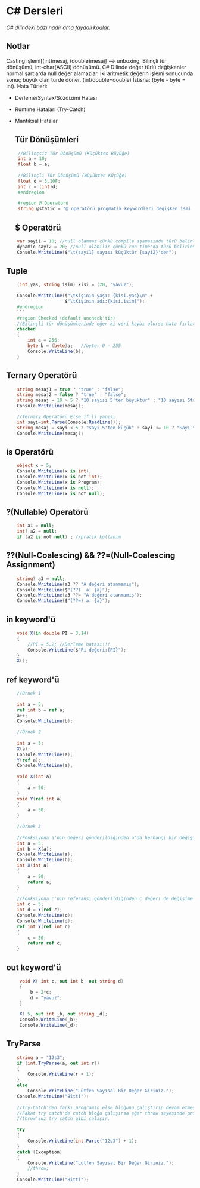 ﻿# C# Dersleri

*C# dilindeki bazı nadir ama faydalı kodlar.*


   ## Notlar
Casting işlemi[(int)mesaj, (double)mesaj] --> unboxing, Bilinçli tür dönüşümü, int-char(ASCII) dönüşümü.
C# Dilinde değer türlü değişkenler normal şartlarda null değer alamazlar.
İki aritmetik değerin işlemi sonucunda sonuç büyük olan türde döner. (int/double=double) İstisna: (byte - byte = int).
Hata Türleri:
- Derleme/Syntax/Sözdizimi Hatası
- Runtime Hataları (Try-Catch)
- Mantıksal Hatalar
    
   ## Tür Dönüşümleri
   ```csharp
    //Bilinçsiz Tür Dönüşümü (Küçükten Büyüğe)
    int a = 10;
    float b = a;
    
    //Bilinçli Tür Dönüşümü (Büyükten Küçüğe)
    float d = 3.10F;
    int c = (int)d;
    #endregion
    
    #region @ Operatörü
    string @static = "@ operatörü progmatik keywordleri değişken ismi olarak kullanmayı sağlar";
    ```
   ## $ Operatörü
```csharp
    var sayi1 = 10; //null olammaz çünkü compile aşamasında türü belirlenir.
    dynamic sayi2 = 20; //null olabilir çünkü run time'da türü belirlenir.
    Console.WriteLine($"\t{sayi1} sayısı küçüktür {sayi2}'den");
```
    
## Tuple
```csharp
    (int yas, string isim) kisi = (20, "yavuz");
    
    Console.WriteLine($"\tKişinin yaşı: {kisi.yas}\n" +
                      $"\tKişinin adı:{kisi.isim}");
    #endregion
    ```
    #region Checked (default uncheck'tir)
    //Bilinçli tür dönüşümlerinde eğer ki veri kaybı olursa hata fırlatmaya yarar.
    checked
    {
        int a = 256;
        byte b = (byte)a;   //byte: 0 - 255
        Console.WriteLine(b);
    }
```
   ## Ternary Operatörü 
```csharp
    string mesaj1 = true ? "true" : "false";
    string mesaj2 = false ? "true" : "false";
    string mesaj = 10 > 5 ? "10 sayısı 5'ten büyüktür" : "10 sayısı 5ten küçüktür";
    Console.WriteLine(mesaj);

    //Ternary Operatörü Else if'li yapısı
    int sayi=int.Parse(Console.ReadLine());
    string mesaj = sayi < 5 ? "sayi 5'ten küçük" : sayi <= 10 ? "Sayı 5 ile 10 arasında" : "Sayı 10'dan büyük";
    Console.WriteLine(mesaj);
```    
    
   ## is Operatörü
```csharp
    object x = 5;
    Console.WriteLine(x is int);
    Console.WriteLine(x is not int);
    Console.WriteLine(x is Program);
    Console.WriteLine(x is null);
    Console.WriteLine(x is not null);
```
    
   ## ?(Nullable) Operatörü
```csharp
    int a1 = null;
    int? a2 = null;
    if (a2 is not null) ; //pratik kullanım
``` 
    
   ## ??(Null-Coalescing) && ??=(Null-Coalescing Assignment)
```csharp
    string? a3 = null;
    Console.WriteLine(a3 ?? "A değeri atanmamış");
    Console.WriteLine($"(??)  a: {a}");
    Console.WriteLine(a3 ??= "A değeri atanmamış");
    Console.WriteLine($"(??=) a: {a}");
```
    
   ## in keyword'ü
```csharp
    void X(in double PI = 3.14)
    {
        //PI = 5.2; //Derleme hatası!!!
        Console.WriteLine($"Pi değeri:{PI}");
    }
    X();
```
    
   ## ref keyword'ü
```csharp
    //Örnek 1
    
    int a = 5;
    ref int b = ref a;
    a++;
    Console.WriteLine(b);
    
    //Örnek 2
    
    int a = 5;
    X(a);
    Console.WriteLine(a);
    Y(ref a);
    Console.WriteLine(a);
    
    void X(int a)
    {
        a = 50;
    }
    void Y(ref int a)
    {
        a = 50;
    }
    
    //Örnek 3
    
    //Fonksiyona a'nın değeri gönderildiğinden a'da herhangi bir değişim olmadı.
    int a = 5;
    int b = X(a);
    Console.WriteLine(a);
    Console.WriteLine(b);
    int X(int a)
    {
        a = 50;
        return a;
    }
    
    //Fonksiyona c'nın referansı gönderildiğinden c değeri de değişime uğradı.
    int c = 5;
    int d = Y(ref c);
    Console.WriteLine(c);
    Console.WriteLine(d);
    ref int Y(ref int c)
    {
        c = 50;
        return ref c;
    }

```
   ## out keyword'ü
```csharp
	 void X( int c, out int b, out string d)
     {
         b = 2*c;
         d = "yavuz";
     }

     X( 5, out int _b, out string _d);
     Console.WriteLine(_b);
     Console.WriteLine(_d);
```
    
   ## TryParse
```csharp
    string a = "12s3";
    if (int.TryParse(a, out int r))
    {
        Console.WriteLine(r + 1);
    }
    else
        Console.WriteLine("Lütfen Sayısal Bir Değer Giriniz.");
    Console.WriteLine("Bitti");
    
    //Try-Catch'den farkı programın else bloğunu çalıştırıp devam etmesidir.
    //Fakat try catch'de catch bloğu çalışırsa eğer throw sayesinde program sonlanır.
    //throw'suz try catch gibi çalışır.
    
    try
    {
        Console.WriteLine(int.Parse("12s3") + 1);
    }
    catch (Exception)
    {
        Console.WriteLine("Lütfen Sayısal Bir Değer Giriniz.");
        //throw;
    }
    Console.WriteLine("Bitti");
   ```
